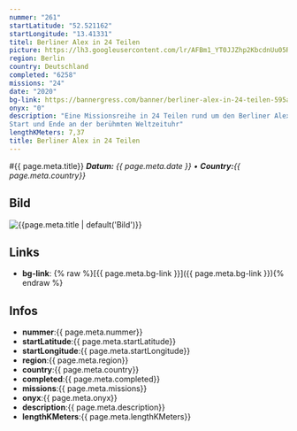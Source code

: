 ```yaml
---
nummer: "261"
startLatitude: "52.521162"
startLongitude: "13.41331"
titel: Berliner Alex in 24 Teilen
picture: https://lh3.googleusercontent.com/lr/AFBm1_YT0JJZhp2KbcdnUu05RWRgWYQd2Xa-FS6TAF5nRJWBOZoPWyOOgPnfeH36_MR0Iikzx6rtmcaNvzMtnrRDnBqyTLsObrXDAiOMwjEfF1Bq1w1ktbURzakdUsDF05lMNX3n5nHQB0ujfmJQra2YAXH32ySLERVVjfwvQbPSXKHcU1jfzzKMM6GfWSBAedHBZmkF0So_8ttxQMpC6zKrJEl9Ejy4BVfraqLG1XQ8DRtmMEDBAYq-5bgvNbItJcDNfGO-inyibeP4qv7loV3PfI-3Ii2m2jaHmzl8kHFKp7KZ9toef-OiqFH6SJFfZ76tzmUdsPb-AghnbT-4I_dEUbrCX0Ia7h3MaKH9NfXWxMSYxxYY6-NsIozbwB4v2-ySPRVFv875lxE9F_uN4vetEcdx9R8MykxXPHiEBHbuRyv_n2NDOW6WUsACRfUVG5xtIyf_vFjM8KfuU8HjgUDVaUlAlHnzEVGaaZGDWD1VwNRIoUmPgaisn7oB7ycjs2vDDIznoPrTIICregRh47md2CKKhYXhab9mcnKa_CsYNiDNoHIagKpt8bGkr8mD57viy4ze6Ve8hHsaix11Mv_Cj1LEQYHqJ4_7NxUu8SwmaT-SiQY0Wao7eQc7ayZQ4j5FPs827--sesUI_d0FoypCIPDjcuZ-r4n8NshHE0QnAKTirKucr8ph7mlC9EV7q_1xdId5nsvMZngT84MtGsTXMMKnnwvjXY7kH-c57dPa1wliM9gtEjqzkX-Av59ucz7BMnEVbBpTRbHTemI_AN_1PyUKmkW0hDMVK9RcRgBL08iUtOeGqvlKfQtD5VurKKbaaMKEsCRI1R8Y0dhnSyVcgbS2q2X3cJg
region: Berlin
country: Deutschland
completed: "6258"
missions: "24"
date: "2020"
bg-link: https://bannergress.com/banner/berliner-alex-in-24-teilen-595a
onyx: "0"
description: "Eine Missionsreihe in 24 Teilen rund um den Berliner Alexanderplatz
Start und Ende an der berühmten Weltzeituhr"
lengthKMeters: 7,37
title: Berliner Alex in 24 Teilen
---
```


#{{ page.meta.title}}
_**Datum:** {{ page.meta.date }} • **Country:**{{ page.meta.country}}_

## Bild
![{{page.meta.title | default('Bild')}}]({{page.meta.picture}})

## Links
- **bg-link**: {% raw %}[{{ page.meta.bg-link }}]({{ page.meta.bg-link }}){% endraw %}

## Infos
- **nummer**:{{ page.meta.nummer}}
- **startLatitude**:{{ page.meta.startLatitude}}
- **startLongitude**:{{ page.meta.startLongitude}}
- **region**:{{ page.meta.region}}
- **country**:{{ page.meta.country}}
- **completed**:{{ page.meta.completed}}
- **missions**:{{ page.meta.missions}}
- **onyx**:{{ page.meta.onyx}}
- **description**:{{ page.meta.description}}
- **lengthKMeters**:{{ page.meta.lengthKMeters}}

